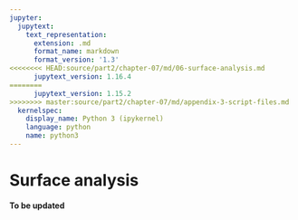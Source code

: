 ```yaml
---
jupyter:
  jupytext:
    text_representation:
      extension: .md
      format_name: markdown
      format_version: '1.3'
<<<<<<<< HEAD:source/part2/chapter-07/md/06-surface-analysis.md
      jupytext_version: 1.16.4
========
      jupytext_version: 1.15.2
>>>>>>>> master:source/part2/chapter-07/md/appendix-3-script-files.md
  kernelspec:
    display_name: Python 3 (ipykernel)
    language: python
    name: python3
---
```


# Surface analysis


**To be updated**



```python

```
